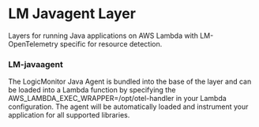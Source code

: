 # **LM Javagent Layer**

Layers for running Java applications on AWS Lambda with LM-OpenTelemetry specific for resource
detection.

### LM-javaagent

The LogicMonitor Java Agent is bundled into the base of the layer and can be loaded into a Lambda
function by specifying the AWS_LAMBDA_EXEC_WRAPPER=/opt/otel-handler in your Lambda configuration.
The agent will be automatically loaded and instrument your application for all supported libraries.


